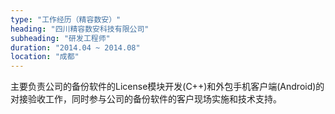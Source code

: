 ```yaml
---
type: "工作经历（精容数安）"
heading: "四川精容数安科技有限公司"
subheading: "研发工程师"
duration: "2014.04 ~ 2014.08"
location: "成都"
---
```


主要负责公司的备份软件的License模块开发(C++)和外包⼿机客户端(Android)的对接验收⼯作，同时参与公司的备份软件的客户现场实施和技术⽀持。